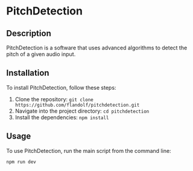 # PitchDetection

## Description
PitchDetection is a software that uses advanced algorithms to detect the pitch of a given audio input.

## Installation
To install PitchDetection, follow these steps:

1. Clone the repository: `git clone https://github.com/flandolf/pitchdetection.git`
2. Navigate into the project directory: `cd pitchdetection`
3. Install the dependencies: `npm install`

## Usage
To use PitchDetection, run the main script from the command line:

```bash
npm run dev
```
